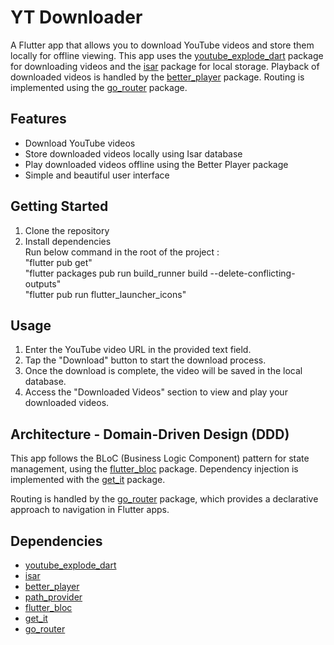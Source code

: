 # YT Downloader

A Flutter app that allows you to download YouTube videos and store them locally for offline viewing. This app uses the [youtube_explode_dart](https://pub.dev/packages/youtube_explode_dart) package for downloading videos and the [isar](https://pub.dev/packages/isar) package for local storage. Playback of downloaded videos is handled by the [better_player](https://pub.dev/packages/better_player) package. Routing is implemented using the [go_router](https://pub.dev/packages/go_router) package.

## Features

- Download YouTube videos
- Store downloaded videos locally using Isar database
- Play downloaded videos offline using the Better Player package
- Simple and beautiful user interface

## Getting Started

1. Clone the repository
2. Install dependencies <br />
   Run below command in the root of the project : <br />
   "flutter pub get"<br />
   "flutter packages pub run build_runner build  --delete-conflicting-outputs"<br />
   "flutter pub run flutter_launcher_icons"<br />

## Usage

1. Enter the YouTube video URL in the provided text field.
2. Tap the "Download" button to start the download process.
3. Once the download is complete, the video will be saved in the local database.
4. Access the "Downloaded Videos" section to view and play your downloaded videos.

## Architecture - Domain-Driven Design (DDD)

This app follows the BLoC (Business Logic Component) pattern for state management, using the [flutter_bloc](https://pub.dev/packages/flutter_bloc) package. Dependency injection is implemented with the [get_it](https://pub.dev/packages/get_it) package.

Routing is handled by the [go_router](https://pub.dev/packages/go_router) package, which provides a declarative approach to navigation in Flutter apps.

## Dependencies

- [youtube_explode_dart](https://pub.dev/packages/youtube_explode_dart)
- [isar](https://pub.dev/packages/isar)
- [better_player](https://pub.dev/packages/better_player)
- [path_provider](https://pub.dev/packages/path_provider)
- [flutter_bloc](https://pub.dev/packages/flutter_bloc)
- [get_it](https://pub.dev/packages/get_it)
- [go_router](https://pub.dev/packages/go_router)

